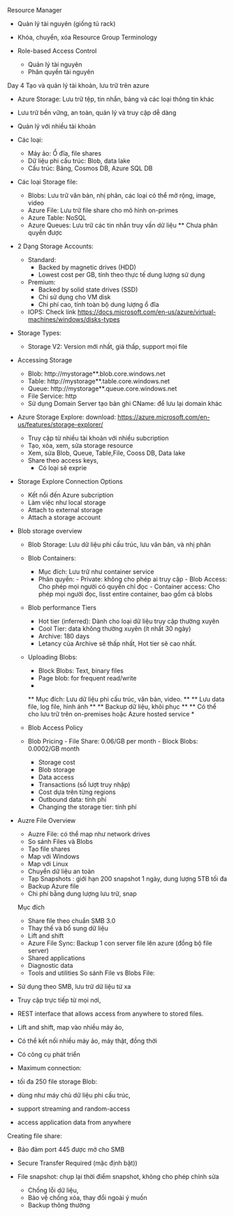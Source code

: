 Resource Manager
- Quản lý tài nguyên (giống tủ rack)
- Khóa, chuyển, xóa Resource Group
Terminology

- Role-based Access Control
	- Quản lý tài nguyên
	- Phân quyền tài nguyên

Day 4 Tạo và quản lý tài khoản, lưu trữ trên azure

- Azure Storage: Lưu trữ tệp, tin nhắn, bảng và các loại thông tin khác
- Lưu trữ bền vững, an toàn, quản lý và truy cập dễ dàng
- Quản lý với nhiều tài khoản
- Các loại:
	- Máy ảo: Ổ đĩa, file shares
	- Dữ liệu phi cấu trúc: Blob, data lake
	- Cấu trúc: Bảng, Cosmos DB, Azure SQL DB

- Các loại Storage file:
	- Blobs: Lưu trữ văn bản, nhị phân, các loại có thể mở rộng, image, video
	- Azure File: Lưu trữ file share cho mô hình on-primes
	- Azure Table: NoSQL
	- Azure Queues: Lưu trữ các tin nhắn truy vấn dữ liệu
	** Chưa phân quyền được
- 2 Dạng Storage Accounts:
	- Standard:
		- Backed by magnetic drives (HDD)
		- Lowest cost per GB, tính theo thực tế dung lượng sử dụng
	- Premium:
		- Backed by solid state drives (SSD)
		- Chỉ sử dụng cho VM disk 
		- Chi phí cao, tính toàn bộ dung lượng ổ đĩa
	- IOPS: Check link
	https://docs.microsoft.com/en-us/azure/virtual-machines/windows/disks-types
	
- Storage Types:
	- Storage V2: Version mới nhất, giá thấp, support mọi file

- Accessing Storage	
	- Blob: http://mystorage**.blob.core.windows.net
	- Table: http://mystorage**.table.core.windows.net
	- Queue: http://mystorage**.queue.core.windows.net
	- File Service: http
	- Sử dụng Domain Server tạo bản ghi CName: để lưu lại domain khác
- Azure Storage Explore: 
download: https://azure.microsoft.com/en-us/features/storage-explorer/
	- Truy cập từ nhiều tài khoản với nhiều subcription
	- Tạo, xóa, xem, sửa storage resource
	- Xem, sửa Blob, Queue, Table,File, Cooss DB, Data lake
	- Share theo access keys, 
		- Có loại sẽ exprie
- Storage Explore Connection Options
	- Kết nối đến Azure subcription
	- Làm việc như local storage
	- Attach to external storage
	- Attach a storage account
	
- Blob storage overview
	- Blob Storage: Lưu dữ liệu phi cấu trúc, lưu văn bản, và nhị phân
	- Blob Containers:
		- Mục đích: Lưu trữ như container service
		- Phân quyền: 
				- Private: không cho phép ai truy cập
				- Blob Access: Cho phép mọi người có quyền chỉ đọc
				- Container access: Cho phép mọi người đọc, lisst entire container, bao gồm cả blobs
				
	- Blob performance Tiers
		- Hot tier (inferred): Dành cho loại dữ liệu truy cập thường xuyên
		- Cool Tier: data không thường xuyên (ít nhất 30 ngày)
		- Archive: 180 days
		- Letancy của Archive sẽ thấp nhất, Hot tier sẽ cao nhất.
	- Uploading Blobs:
		- Block Blobs: Text, binary files
		- Page blob: for frequent read/write
		- 
	
		** Mục đích: Lưu dữ liệu phi cấu trúc, văn bản, video. **
		** Lưu data file, log file, hình ảnh **
		** Backup dữ liệu, khôi phục **
		** Có thể cho lưu trữ trên on-premises hoặc Azure hosted service *




	- Blob Access Policy
	- Blob Pricing
			- File Share: 0.06/GB per month
			- Block Blobs: 0.0002/GB month
		- Storage cost
		- Blob storage
		- Data access
		- Transactions (số lượt truy nhập)
		- Cost dựa trên từng regions
		- Outbound data: tính phí
		- Changing the storage tier: tính phí
- Auzre File Overview
	- Auzre File: có thể map như network drives
	- So sánh Files và Blobs
	- Tạo file shares
	- Map với Windows
	- Map với Linux
	- Chuyển dữ liệu an toàn
	- Tạp Snapshots : giới hạn 200 snapshot 1 ngày, dung lượng 5TB tối đa
	- Backup Azure file
	- Chi phí bằng dung lượng lưu trữ, snap 
	
	Mục đích
	- Share file theo chuẩn SMB 3.0
	- Thay thế và bổ sung dữ liệu
	- Lift and shift
	- Azure File Sync: Backup 1 con server file lên azure (đồng bộ file server)
	- Shared applications
	- Diagnostic data
	- Tools and utilities
So sánh File vs Blobs
File: 
- Sử dụng theo SMB, lưu trữ dữ liệu từ xa
- Truy cập trực tiếp từ mọi nơi, 
- REST interface that allows access from anywhere to stored files.
- Lift and shift, map vào nhiều máy ảo, 
- Có thể kết nối nhiều máy ảo, máy thật, đồng thời
- Có công cụ phát triển
- Maximum connection: 
- tối đa 250 file storage
Blob: 
- dùng như máy chủ dữ liệu phi cấu trúc,	
- support streaming and random-access
- access application data from anywhere

Creating file share:

- Bảo đảm port 445 được mở cho SMB
- Secure Transfer Required (mặc định bật))

- File snapshot: chụp lại thời điểm snapshot, không cho phép chỉnh sửa
	- Chống lỗi dữ liệu, 
	- Bảo vệ chống xóa, thay đổi ngoài ý muốn
	- Backup thông thường

